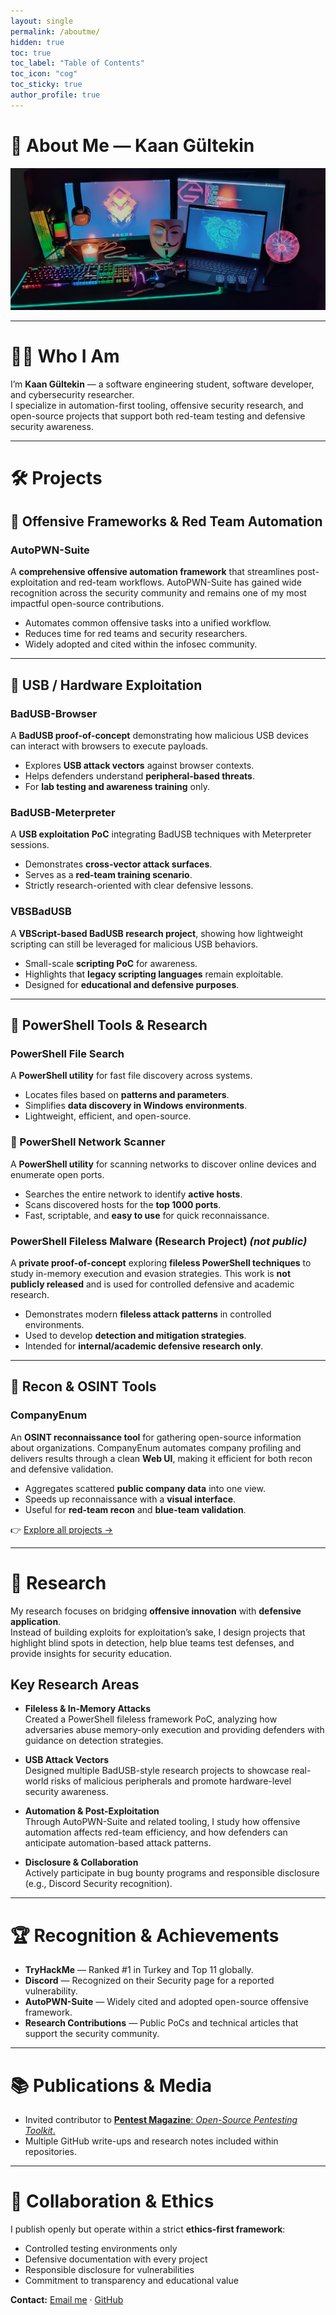 ```yaml
---
layout: single
permalink: /aboutme/
hidden: true
toc: true
toc_label: "Table of Contents"
toc_icon: "cog"
toc_sticky: true
author_profile: true
---
```


# 👋 About Me — Kaan Gültekin

![Profile Banner](/assets//images/splash-banner.png)

---

# 🧑‍💻 Who I Am

I’m **Kaan Gültekin** — a software engineering student, software developer, and cybersecurity researcher.  
I specialize in automation-first tooling, offensive security research, and open-source projects that support both red-team testing and defensive security awareness.

---

# 🛠 Projects

## 🔹 Offensive Frameworks & Red Team Automation
### **AutoPWN-Suite**  
  A **comprehensive offensive automation framework** that streamlines post-exploitation and red-team workflows. AutoPWN-Suite has gained wide recognition across the security community and remains one of my most impactful open-source contributions.  
  - Automates common offensive tasks into a unified workflow.  
  - Reduces time for red teams and security researchers.  
  - Widely adopted and cited within the infosec community.

---

## 🔹 USB / Hardware Exploitation
### **BadUSB-Browser**  
  A **BadUSB proof-of-concept** demonstrating how malicious USB devices can interact with browsers to execute payloads.  
  - Explores **USB attack vectors** against browser contexts.  
  - Helps defenders understand **peripheral-based threats**.  
  - For **lab testing and awareness training** only.

### **BadUSB-Meterpreter**  
  A **USB exploitation PoC** integrating BadUSB techniques with Meterpreter sessions.  
  - Demonstrates **cross-vector attack surfaces**.  
  - Serves as a **red-team training scenario**.  
  - Strictly research-oriented with clear defensive lessons.

### **VBSBadUSB**  
  A **VBScript-based BadUSB research project**, showing how lightweight scripting can still be leveraged for malicious USB behaviors.  
  - Small-scale **scripting PoC** for awareness.  
  - Highlights that **legacy scripting languages** remain exploitable.  
  - Designed for **educational and defensive purposes**.

---

## 🔹 PowerShell Tools & Research
### **PowerShell File Search**  
  A **PowerShell utility** for fast file discovery across systems.  
  - Locates files based on **patterns and parameters**.  
  - Simplifies **data discovery in Windows environments**.  
  - Lightweight, efficient, and open-source.

### 🔹 PowerShell Network Scanner  
A **PowerShell utility** for scanning networks to discover online devices and enumerate open ports.  
- Searches the entire network to identify **active hosts**.  
- Scans discovered hosts for the **top 1000 ports**.  
- Fast, scriptable, and **easy to use** for quick reconnaissance.


### **PowerShell Fileless Malware (Research Project)** *(not public)*  
  A **private proof-of-concept** exploring **fileless PowerShell techniques** to study in-memory execution and evasion strategies. This work is **not publicly released** and is used for controlled defensive and academic research.  
  - Demonstrates modern **fileless attack patterns** in controlled environments.  
  - Used to develop **detection and mitigation strategies**.  
  - Intended for **internal/academic defensive research only**.

---

## 🔹 Recon & OSINT Tools
### **CompanyEnum**  
  An **OSINT reconnaissance tool** for gathering open-source information about organizations. CompanyEnum automates company profiling and delivers results through a clean **Web UI**, making it efficient for both recon and defensive validation.  
  - Aggregates scattered **public company data** into one view.  
  - Speeds up reconnaissance with a **visual interface**.  
  - Useful for **red-team recon** and **blue-team validation**.

👉 [Explore all projects →](/projects/)

---

# 🔬 Research

My research focuses on bridging **offensive innovation** with **defensive application**.  
Instead of building exploits for exploitation’s sake, I design projects that highlight blind spots in detection, help blue teams test defenses, and provide insights for security education.

## Key Research Areas
- **Fileless & In-Memory Attacks**  
  Created a  PowerShell fileless framework PoC, analyzing how adversaries abuse memory-only execution and providing defenders with guidance on detection strategies.  

- **USB Attack Vectors**  
  Designed multiple BadUSB-style research projects to showcase real-world risks of malicious peripherals and promote hardware-level security awareness.  

- **Automation & Post-Exploitation**  
  Through AutoPWN-Suite and related tooling, I study how offensive automation affects red-team efficiency, and how defenders can anticipate automation-based attack patterns.  

- **Disclosure & Collaboration**  
  Actively participate in bug bounty programs and responsible disclosure (e.g., Discord Security recognition).  

---

# 🏆 Recognition & Achievements

- **TryHackMe** — Ranked #1 in Turkey and Top 11 globally.  
- **Discord** — Recognized on their Security page for a reported vulnerability.  
- **AutoPWN-Suite** — Widely cited and adopted open-source offensive framework.  
- **Research Contributions** — Public PoCs and technical articles that support the security community.  

---

# 📚 Publications & Media

- Invited contributor to [**Pentest Magazine**: *Open-Source Pentesting Toolkit*.](https://pentestmag.com/download/pentest-open-source-pentesting-toolkit/)  
- Multiple GitHub write-ups and research notes included within repositories.  

---

# 🤝 Collaboration & Ethics

I publish openly but operate within a strict **ethics-first framework**:  
- Controlled testing environments only  
- Defensive documentation with every project  
- Responsible disclosure for vulnerabilities  
- Commitment to transparency and educational value  

**Contact:** [Email me](mailto:kaan@kaangultekin.net) · [GitHub](https://github.com/GamehunterKaan)